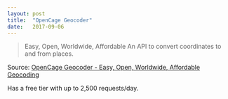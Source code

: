 ```yaml
---
layout: post
title:  "OpenCage Geocoder"
date:   2017-09-06
---
```


> Easy, Open, Worldwide, Affordable
> An API to convert coordinates to and from places.

Source: [OpenCage Geocoder - Easy, Open, Worldwide, Affordable Geocoding](https://geocoder.opencagedata.com/)

Has a free tier with up to 2,500 requests/day.
